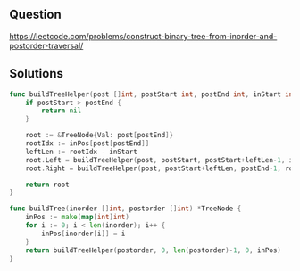 ## Question

https://leetcode.com/problems/construct-binary-tree-from-inorder-and-postorder-traversal/

## Solutions

```go
func buildTreeHelper(post []int, postStart int, postEnd int, inStart int, inPos map[int]int) *TreeNode {
	if postStart > postEnd {
		return nil
	}

	root := &TreeNode{Val: post[postEnd]}
	rootIdx := inPos[post[postEnd]]
	leftLen := rootIdx - inStart
	root.Left = buildTreeHelper(post, postStart, postStart+leftLen-1, inStart, inPos)
	root.Right = buildTreeHelper(post, postStart+leftLen, postEnd-1, rootIdx+1, inPos)

	return root
}

func buildTree(inorder []int, postorder []int) *TreeNode {
	inPos := make(map[int]int)
	for i := 0; i < len(inorder); i++ {
		inPos[inorder[i]] = i
	}
	return buildTreeHelper(postorder, 0, len(postorder)-1, 0, inPos)
}
```
